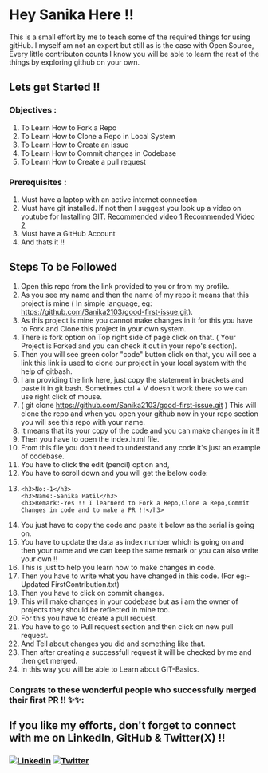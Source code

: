 # Hey Sanika Here !!
  This is a small effort by me to teach some of the required things for using gitHub.
  I myself am not an expert but still as is the case with Open Source, Every little contributon counts
  I know you will be able to learn the rest of the things by exploring github on your own.
  
  
## Lets get Started !!

### Objectives :
1. To Learn How to Fork a Repo 
2. To Learn How to Clone a Repo in Local System
3. To Learn How to Create an issue
4. To Learn How to Commit changes in Codebase 
5. To Learn How to Create a pull request 

### Prerequisites :
1. Must have a laptop with an active internet connection
2. Must have git installed. If not then I suggest you look up a video on youtube for Installing GIT. [Recommended video 1](https://www.youtube.com/watch?v=ON5GAXubt_4) [Recommended Video 2](https://www.youtube.com/watch?v=qkbK31dMNfM)
3. Must have a GitHub Account 
4. And thats it !!

## Steps To be Followed 
1. Open this repo from the link provided to you or from my profile.
2. As you see my name and then the name of my repo it means that this project is mine ( In simple language, eg: https://github.com/Sanika2103/good-first-issue.git).
3. As this project is mine you  cannot make changes in it for this you have to Fork and Clone this project in your own system.
4. There is fork option on Top right side of page click on that. ( Your Project is Forked and you can check it out in your repo's section).
5. Then you will see green color "code" button click on that, you will see a link this link is used to clone our project in your local system with the help of gitbash.
6. I am providing the link here, just copy the statement in brackets and paste it in git bash. Sometimes ctrl + V doesn't work there so we can use right click of mouse.
7. ( git clone https://github.com/Sanika2103/good-first-issue.git ) This will clone the repo and when you open your github now in your repo section you will see this repo with your name. 
8. It means that its your copy of the code and you can make changes in it !!  
9. Then you have to open the index.html file.   
10. From this file you don't need to understand any code it's just an example of codebase.  
11. You have to click the edit (pencil) option and,  
12. You have  to scroll down and you will get the below code:   
13. 
        <h3>No:-1</h3>
        <h3>Name:-Sanika Patil</h3> 
        <h3>Remark:-Yes !! I learnerd to Fork a Repo,Clone a Repo,Commit Changes in code and to make a PR !!</h3>
 13. You just have to copy the code and paste it below as the serial is going on.
 14. You have to update the data as index number which is going on and then your name and we can keep the same remark or you can also write your own !!
 15. This is just to help you learn how to make changes in code.   
 16. Then you have to write what you have changed in this code. (For eg:- Updated FirstContribution.txt)
 17. Then you have to click on commit changes. 
 18. This will make changes in your codebase but as i am the owner of projects they should be reflected in mine too. 
 19. For this you have to create a pull request.
 20. You have to go to Pull request section and then click on new pull request. 
 21. And Tell about changes you did and something like that. 
 22. Then after creating a successfull request it will be checked by me and then get merged.
 23. In this way you will be able to Learn about GIT-Basics.
  
 
### Congrats to these wonderful people who successfully merged their first PR !! ✨✨:

 ## If you like my efforts, don't forget to connect with me on LinkedIn, GitHub & Twitter(X) !!
   
 <h3>
<a href="https://www.linkedin.com/in/sanika-patil21/" ><img alt="LinkedIn" src="https://img.shields.io/badge/linkedin-%230077B5.svg?style=for-the-badge&logo=linkedin&logoColor=white"/></a>
<a href="https://twitter.com/Sanikaa_21?s=08"><img  alt="Twitter" src="https://img.shields.io/badge/Sanikaa_21-%231DA1F2.svg?style=for-the-badge&logo=Twitter&logoColor=white"/></a>

</h3>
 <br>
    
